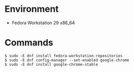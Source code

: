 # Environment
* Fedora Workstation 29 x86_64

# Commands
```
$ sudo -E dnf install fedora-workstation-repositories
$ sudo -E dnf config-manager --set-enabled google-chrome
$ sudo -E dnf install google-chrome-stable
```
